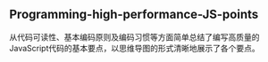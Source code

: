 ## Programming-high-performance-JS-points

从代码可读性、基本编码原则及编码习惯等方面简单总结了编写高质量的JavaScript代码的基本要点，以思维导图的形式清晰地展示了各个要点。
